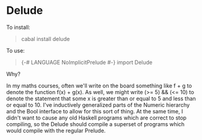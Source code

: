 # Delude

To install: 

> cabal install delude

To use:

> {-# LANGUAGE NoImplicitPrelude #-}
> import Delude

Why?

In my maths courses, often we'll write on the board something like f + g to denote
the function f(x) + g(x). As well, we might write (>= 5) && (<= 10) to denote the
statement that some x is greater than or equal to 5 and less than or equal to 10. I've
inductively generalized parts of the Numeric hierarchy and the Bool interface to allow
for this sort of thing. At the same time, I didn't want to cause any old Haskell programs
which are correct to stop compiling, so the Delude should compile a superset of programs
which would compile with the regular Prelude.

